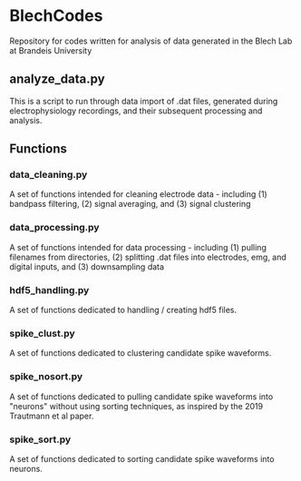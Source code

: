 # BlechCodes
 Repository for codes written for analysis of data generated in the Blech Lab at Brandeis University
 
 ## analyze_data.py
 This is a script to run through data import of .dat files, generated during electrophysiology recordings, and their subsequent processing and analysis.
 
 ## Functions
 
 ### data_cleaning.py
 A set of functions intended for cleaning electrode data - including (1) bandpass filtering, (2) signal averaging, and (3) signal clustering
 
 ### data_processing.py
 A set of functions intended for data processing - including (1) pulling filenames from directories, (2) splitting .dat files into electrodes, emg, and digital inputs, and (3) downsampling data
 
 ### hdf5_handling.py
 A set of functions dedicated to handling / creating hdf5 files.

 ### spike_clust.py
 A set of functions dedicated to clustering candidate spike waveforms.
 
 ### spike_nosort.py
 A set of functions dedicated to pulling candidate spike waveforms into "neurons" without using sorting techniques, as inspired by the 2019 Trautmann et al paper.
 
 ### spike_sort.py
 A set of functions dedicated to sorting candidate spike waveforms into neurons.